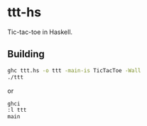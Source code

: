 # ttt-hs

Tic-tac-toe in Haskell.

## Building

```sh
ghc ttt.hs -o ttt -main-is TicTacToe -Wall
./ttt
```

or

```sh
ghci
:l ttt
main
```